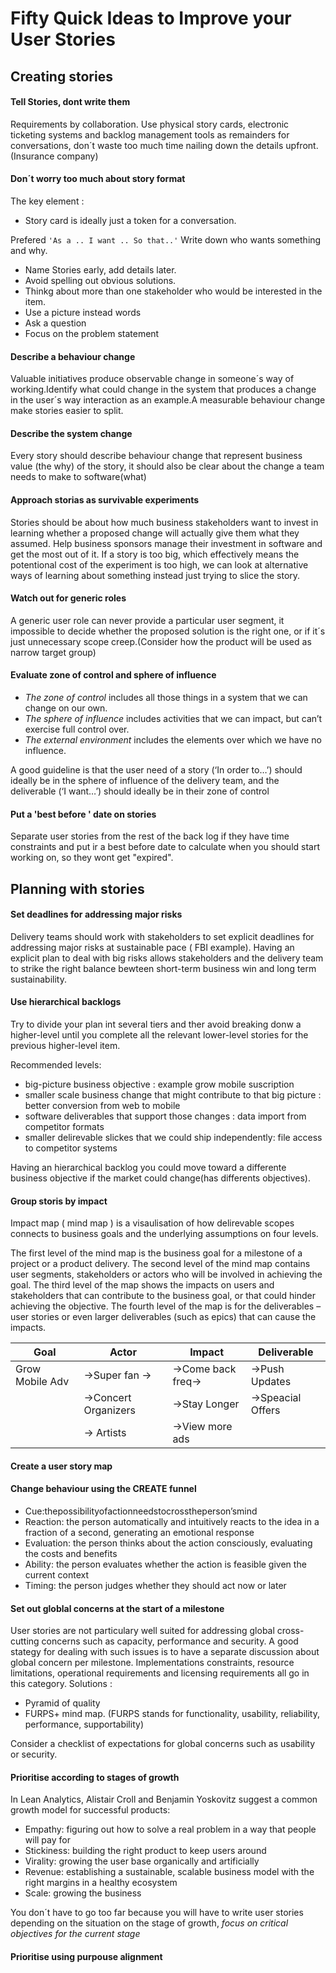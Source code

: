 # Fifty Quick Ideas to Improve your User Stories

## Creating stories

#### Tell Stories, dont write them 
Requirements by collaboration. Use physical story cards, electronic ticketing systems and backlog management tools as remainders for conversations, don´t waste too much time nailing down the details upfront.
(Insurance company)

#### Don´t worry too much about story format
The key element :
- Story card is ideally just a token for a conversation.

Prefered ` 'As a .. I want .. So that..' ` Write down who wants something and why.
 
 - Name Stories early, add details later.
 - Avoid spelling out obvious solutions.
 - Thinkg about more than one stakeholder who would be interested in the item.
 - Use a picture instead words
 - Ask a question
 - Focus on the problem statement
 
#### Describe a behaviour change
Valuable initiatives produce observable change in someone´s way of working.Identify what could change in the system that produces a change in the user´s way interaction as an example.A measurable behaviour change make stories easier to split.

#### Describe the system change
Every story should describe behaviour change that represent business value (the why) of the story, it should also be clear about the change a team needs to make to software(what)
 
#### Approach storias as survivable experiments
Stories should be about how much business stakeholders want to invest in learning whether a proposed change will actually give them what they assumed. Help business sponsors manage their investment in software and get the most out of it. 
If a story is too big, which effectively means the potentional cost of the experiment is too high, we can look at alternative ways of learning about something instead just trying to slice the story.

#### Watch out for generic roles
A generic user role can never provide a particular user segment, it impossible to decide whether the proposed solution is the right one, or if it´s just unnecessary scope creep.(Consider how the product will be used as narrow target group)

#### Evaluate zone of control and sphere of influence
- _The zone of control_ includes all those things in a system that we can change on our own.
- _The sphere of influence_ includes activities that we can impact, but can’t exercise full control over.
- _The external environment_ includes the elements over which we have no influence.

A good guideline is that the user need of a story (‘In order to…’) should ideally be in the sphere of influence of the delivery team, and the deliverable (‘I want…’) should ideally be in their zone of control

#### Put a 'best before ' date on stories
Separate user stories from the rest of the back log if they have time constraints and put ir a best before date to calculate when you should start working on, so they wont get "expired".

## Planning with stories

#### Set deadlines for addressing major risks
Delivery teams should work with stakeholders to set explicit deadlines for addressing major risks at sustainable pace ( FBI example). Having an explicit plan to deal with big risks allows stakeholders and the delivery team to strike the right balance bewteen short-term business win and long term sustainability.

#### Use hierarchical backlogs
Try to divide your plan int several tiers and ther avoid breaking donw a higher-level until you complete all the relevant lower-level stories for the previous higher-level item.

Recommended levels:
 - big-picture business objective : example grow mobile suscription
 - smaller scale business change that might contribute to that big picture : better conversion from web to mobile
 - software deliverables that support those changes : data import from competitor formats
 - smaller delirevable slickes that we could ship independently: file access to competitor systems
 
Having an hierarchical backlog you could move toward a differente business objective if the market could change(has differents objectives).

#### Group storis by impact

Impact map ( mind map ) is a visaulisation of how delirevable scopes connects to business goals and the underlying assumptions on four levels.

The first level of the mind map is the business goal for a milestone of a project or a product delivery. The second level of the mind map contains user segments, stakeholders or actors who will be involved in achieving the goal. The third level of the map shows the impacts on users and stakeholders that can contribute to the business goal, or that could hinder achieving the objective. The fourth level of the map is for the deliverables – user stories or even larger deliverables (such as epics) that can cause the impacts.

| Goal                | Actor                 | Impact             | Deliverable       |
|--------             | --------------------- | ------------------ | ----------------- |
| Grow Mobile Adv  	  | ->Super fan	       -> | ->Come back freq-> | ->Push Updates    |
|                     | ->Concert Organizers  | ->Stay Longer      | ->Speacial Offers | 
|                     | -> Artists            | ->View more ads    |                   | 

#### Create a user story map 

#### Change behaviour using the CREATE funnel
 
 - Cue:thepossibilityofactionneedstocrosstheperson’smind
 - Reaction: the person automatically and intuitively reacts to the idea in a fraction of a second, generating an emotional response
 - Evaluation: the person thinks about the action consciously, evaluating the costs and benefits
 - Ability: the person evaluates whether the action is feasible given the current context
 - Timing: the person judges whether they should act now or later

#### Set out globlal concerns at the start of a milestone

User stories are not particulary well suited for addressing global cross-cutting concerns such as capacity, performance and security.
A good stategy for dealing with such issues is to have a separate discussion about global concern per milestone. 
Implementations constraints, resource limitations, operational requirements and licensing requirements all go in this category.
Solutions :
 - Pyramid of quality
 -  FURPS+ mind map. (FURPS stands for functionality, usability, reliability, performance, supportability)

Consider a checklist of expectations for global concerns such as usability or security.

#### Prioritise according to stages of growth

 In Lean Analytics, Alistair Croll and Benjamin Yoskovitz suggest a common growth model for successful products:
 - Empathy: figuring out how to solve a real problem in a way that people will pay for 
 - Stickiness: building the right product to keep users around
 - Virality: growing the user base organically and artificially
 - Revenue: establishing a sustainable, scalable business model with the right margins in a healthy ecosystem
 - Scale: growing the business

You don´t have to go too far because you will have to write user stories depending on the situation on the stage of growth, _focus on critical objectives for the current stage_

#### Prioritise using purpouse alignment